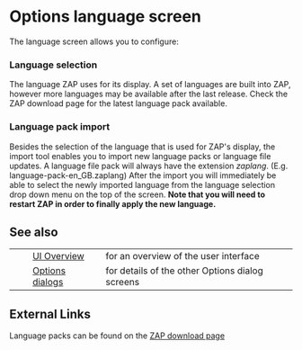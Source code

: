 # Options language screen #

The language screen allows you to configure:

### Language selection ###

The language ZAP uses for its display.
A set of languages are built into ZAP, however more languages may be available after the last release.
Check the ZAP download page for the latest language pack available.


### Language pack import ###

Besides the selection of the language that is used for ZAP's display, the import tool enables you to import new language packs or language file updates. A language file pack will always have the extension *zaplang*. (E.g. language-pack-en\_GB.zaplang)
After the import you will immediately be able to select the newly imported language from the language selection drop down menu on the top of the screen.
**Note that you will need to restart ZAP in order to finally apply the new language.**

## See also ##

<table> 
 <tbody>
  <tr>
   <td>&nbsp;&nbsp;&nbsp;&nbsp;</td>
   <td> <a href="HelpUiOverview" rel="nofollow">UI Overview</a></td>
   <td>for an overview of the user interface</td>
  </tr> 
  <tr>
   <td>&nbsp;&nbsp;&nbsp;&nbsp;</td>
   <td> <a href="HelpUiDialogsOptionsOptions" rel="nofollow">Options dialogs</a></td>
   <td>for details of the other Options dialog screens</td>
  </tr> 
 </tbody>
</table>

## External Links ##

Language packs can be found on the [ZAP download page][]


[ZAP download page]: https://code.google.com/p/zaproxy/downloads/list
